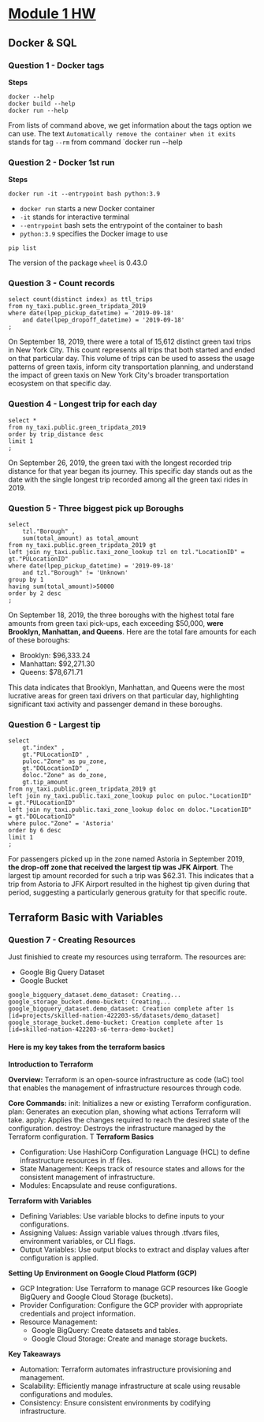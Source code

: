 # [Module 1 HW](https://github.com/DataTalksClub/data-engineering-zoomcamp/blob/main/cohorts/2024/01-docker-terraform/homework.md)
## Docker & SQL
### Question 1 - Docker tags
**Steps**
```
docker --help
docker build --help
docker run --help
```

From lists of command above, we get information about the tags option we can use.
The text `Automatically remove the container when it exits` stands for tag `--rm` from command `docker run --help

### Question 2 - Docker 1st run
**Steps**
```
docker run -it --entrypoint bash python:3.9
```
- `docker run` starts a new Docker container
- `-it` stands for interactive terminal
- `--entrypoint` bash sets the entrypoint of the container to bash
- `python:3.9` specifies the Docker image to use

```
pip list
```
The version of the package `wheel` is 0.43.0

### Question 3 - Count records
```
select count(distinct index) as ttl_trips
from ny_taxi.public.green_tripdata_2019
where date(lpep_pickup_datetime) = '2019-09-18'
	and date(lpep_dropoff_datetime) = '2019-09-18'
;
```
On September 18, 2019, there were a total of 15,612 distinct green taxi trips in New York City. This count represents all trips that both started and ended on that particular day. 
This volume of trips can be used to assess the usage patterns of green taxis, inform city transportation planning, and understand the impact of green taxis on New York City's broader transportation ecosystem on that specific day.

### Question 4 - Longest trip for each day
```
select *
from ny_taxi.public.green_tripdata_2019
order by trip_distance desc
limit 1
;
```
On September 26, 2019, the green taxi with the longest recorded trip distance for that year began its journey. This specific day stands out as the date with the single longest trip recorded among all the green taxi rides in 2019. 

### Question 5 - Three biggest pick up Boroughs
```
select 
	tzl."Borough" ,
	sum(total_amount) as total_amount 
from ny_taxi.public.green_tripdata_2019 gt 
left join ny_taxi.public.taxi_zone_lookup tzl on tzl."LocationID" = gt."PULocationID" 
where date(lpep_pickup_datetime) = '2019-09-18'
	and tzl."Borough" != 'Unknown'
group by 1
having sum(total_amount)>50000
order by 2 desc
;
```
On September 18, 2019, the three boroughs with the highest total fare amounts from green taxi pick-ups, each exceeding $50,000, **were Brooklyn, Manhattan, and Queens**. Here are the total fare amounts for each of these boroughs:
- Brooklyn: $96,333.24
- Manhattan: $92,271.30
- Queens: $78,671.71

This data indicates that Brooklyn, Manhattan, and Queens were the most lucrative areas for green taxi drivers on that particular day, highlighting significant taxi activity and passenger demand in these boroughs.

### Question 6 - Largest tip
```
select 
	gt."index" ,
	gt."PULocationID" ,
	puloc."Zone" as pu_zone,
	gt."DOLocationID" ,
	doloc."Zone" as do_zone,
	gt.tip_amount 
from ny_taxi.public.green_tripdata_2019 gt 
left join ny_taxi.public.taxi_zone_lookup puloc on puloc."LocationID" = gt."PULocationID" 
left join ny_taxi.public.taxi_zone_lookup doloc on doloc."LocationID" = gt."DOLocationID" 
where puloc."Zone" = 'Astoria'
order by 6 desc 
limit 1 
;
```
For passengers picked up in the zone named Astoria in September 2019, **the drop-off zone that received the largest tip was JFK Airport**. The largest tip amount recorded for such a trip was $62.31. This indicates that a trip from Astoria to JFK Airport resulted in the highest tip given during that period, suggesting a particularly generous gratuity for that specific route.

## Terraform Basic with Variables
### Question 7 - Creating Resources
Just finishied to create my resources using terraform. The resources are:
- Google Big Query Dataset
- Google Bucket

```
google_bigquery_dataset.demo_dataset: Creating...
google_storage_bucket.demo-bucket: Creating...
google_bigquery_dataset.demo_dataset: Creation complete after 1s [id=projects/skilled-nation-422203-s6/datasets/demo_dataset]
google_storage_bucket.demo-bucket: Creation complete after 1s [id=skilled-nation-422203-s6-terra-demo-bucket]
```
#### Here is my key takes from the terraform basics
**Introduction to Terraform**

**Overview:** Terraform is an open-source infrastructure as code (IaC) tool that enables the management of infrastructure resources through code.

**Core Commands:**
init: Initializes a new or existing Terraform configuration.
plan: Generates an execution plan, showing what actions Terraform will take.
apply: Applies the changes required to reach the desired state of the configuration.
destroy: Destroys the infrastructure managed by the Terraform configuration.
T
**Terraform Basics**
- Configuration: Use HashiCorp Configuration Language (HCL) to define infrastructure resources in .tf files.
- State Management: Keeps track of resource states and allows for the consistent management of infrastructure.
- Modules: Encapsulate and reuse configurations.

**Terraform with Variables**
- Defining Variables: Use variable blocks to define inputs to your configurations.
- Assigning Values: Assign variable values through .tfvars files, environment variables, or CLI flags.
- Output Variables: Use output blocks to extract and display values after configuration is applied.

**Setting Up Environment on Google Cloud Platform (GCP)**
- GCP Integration: Use Terraform to manage GCP resources like Google BigQuery and Google Cloud Storage (buckets).
- Provider Configuration: Configure the GCP provider with appropriate credentials and project information.
- Resource Management:
  - Google BigQuery: Create datasets and tables.
  - Google Cloud Storage: Create and manage storage buckets.

**Key Takeaways**
- Automation: Terraform automates infrastructure provisioning and management.
- Scalability: Efficiently manage infrastructure at scale using reusable configurations and modules.
- Consistency: Ensure consistent environments by codifying infrastructure.